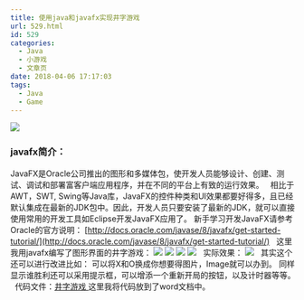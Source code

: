 ```yaml
---
title: 使用java和javafx实现井字游戏
url: 529.html
id: 529
categories:
  - Java
  - 小游戏
  - 文章页
date: 2018-04-06 17:17:03
tags:
  - Java
  - Game
---
```


![](http://47.100.4.8/wp-content/uploads/2018/04/QQ图片20180406170916.png)

### javafx简介：

JavaFX是Oracle公司推出的图形和多媒体包，使开发人员能够设计、创建、测试、调试和部署富客户端应用程序，并在不同的平台上有致的运行效果。   相比于AWT，SWT, Swing等Java库，JavaFX的控件种类和UI效果都要好得多，且已经默认集成在最新的JDK包中。因此，开发人员只要安装了最新的JDK，就可以直接使用常用的开发工具如Eclipse开发JavaFX应用了。 新手学习开发JavaFX请参考Oracle的官方说明： [http://docs.oracle.com/javase/8/javafx/get-started-tutorial/](http://docs.oracle.com/javase/8/javafx/get-started-tutorial/)   这里我用javafx编写了图形界面的井字游戏： ![](http://47.100.4.8/wp-content/uploads/2018/04/QQ图片20180406171029.png) ![](http://47.100.4.8/wp-content/uploads/2018/04/QQ图片20180406171102.png) ![](http://47.100.4.8/wp-content/uploads/2018/04/QQ图片20180406171143.png) ![](http://47.100.4.8/wp-content/uploads/2018/04/QQ图片20180406171203.png)   实际效果： ![](http://47.100.4.8/wp-content/uploads/2018/04/QQ图片20180406171253.png)   其实这个还可以进行改进比如： 可以将X和O换成你想要得图片，Image就可以办到。 同样显示谁胜利还可以采用提示框，可以增添一个重新开局的按钮，以及计时器等等。   代码文件：[井字游戏 ](http://47.100.4.8/wp-content/uploads/2018/04/井字游戏.docx) 这里我将代码放到了word文档中。